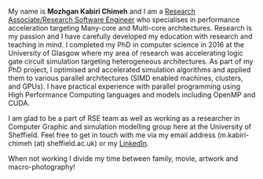 <!--
.. title: A new member of the team: Mozhgan Kabiri Chimeh
.. author: Mozhgan Kabiri Chimeh
.. slug: mozhgankch_intro
.. date: 2016-10-28 08:09:22 UTC
.. tags:
.. category:
.. link:
.. description:
.. type: text
-->

My name is **Mozhgan Kabiri Chimeh** and I am a [Research Associate/Research Software Engineer](https://rse.ac.uk/) who specialises in performance acceleration targeting Many-core and Multi-core architectures. Research is my passion and I have carefully developed my education with research and teaching in mind. I completed my PhD in computer science in 2016 at the University of Glasgow where my area of research was accelerating logic gate circuit simulation targeting heterogeneous architectures.  As part of my PhD project, I optimised and accelerated simulation algorithms and applied them to various parallel architectures (SIMD enabled machines, clusters, and GPUs). I have practical experience with parallel programming using High Performance Computing languages and models including OpenMP and CUDA.

I am glad to be a part of RSE team as well as working as a researcher in Computer Graphic and simulation modelling group here at the University of Sheffield. Feel free to get in touch with me via my email address (m.kabiri-chimeh (at) sheffield.ac.uk) or my [LinkedIn](https://www.linkedin.com/in/mozhgankch).

When not working I divide my time between family, movie, artwork and macro-photography!
